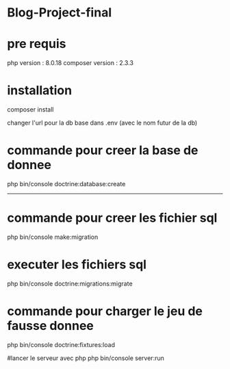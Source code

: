 # Blog-Project-final


# pre requis

php version : 8.0.18
composer version : 2.3.3


# installation

composer install

changer l'url pour la db base dans .env (avec le nom futur de la db)

# commande pour creer la base de donnee
php bin/console doctrine:database:create

---

# commande pour creer les fichier sql

php bin/console make:migration

# executer les fichiers sql

php bin/console doctrine:migrations:migrate

# commande pour charger le jeu de fausse donnee

php bin/console doctrine:fixtures:load

#lancer le serveur avec php
php bin/console server:run



